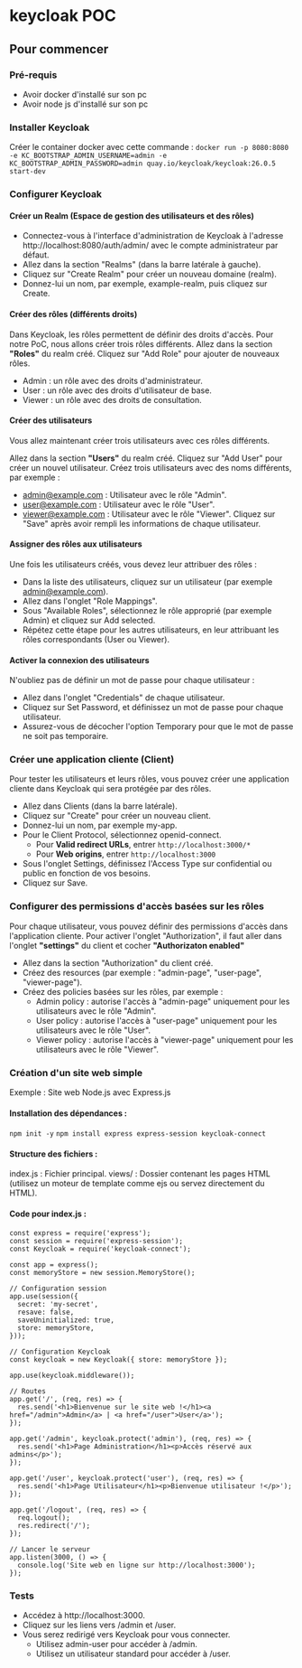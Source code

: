 # keycloak POC

## Pour commencer

### Pré-requis
- Avoir docker d'installé sur son pc
- Avoir node js d'installé sur son pc

### Installer Keycloak
Créer le container docker avec cette commande : `docker run -p 8080:8080 -e KC_BOOTSTRAP_ADMIN_USERNAME=admin -e KC_BOOTSTRAP_ADMIN_PASSWORD=admin quay.io/keycloak/keycloak:26.0.5 start-dev`

### Configurer Keycloak
#### Créer un Realm (Espace de gestion des utilisateurs et des rôles)

- Connectez-vous à l'interface d'administration de Keycloak à l'adresse http://localhost:8080/auth/admin/ avec le compte administrateur par défaut.
- Allez dans la section "Realms" (dans la barre latérale à gauche).
- Cliquez sur "Create Realm" pour créer un nouveau domaine (realm).
- Donnez-lui un nom, par exemple, example-realm, puis cliquez sur Create.

#### Créer des rôles (différents droits)

Dans Keycloak, les rôles permettent de définir des droits d'accès. Pour notre PoC, nous allons créer trois rôles différents.
Allez dans la section **"Roles"** du realm créé.
Cliquez sur "Add Role" pour ajouter de nouveaux rôles.
- Admin : un rôle avec des droits d'administrateur.
- User : un rôle avec des droits d'utilisateur de base.
- Viewer : un rôle avec des droits de consultation.

#### Créer des utilisateurs

Vous allez maintenant créer trois utilisateurs avec ces rôles différents.

Allez dans la section **"Users"** du realm créé.
Cliquez sur "Add User" pour créer un nouvel utilisateur.
Créez trois utilisateurs avec des noms différents, par exemple :
- admin@example.com : Utilisateur avec le rôle "Admin".
- user@example.com : Utilisateur avec le rôle "User".
- viewer@example.com : Utilisateur avec le rôle "Viewer".
Cliquez sur "Save" après avoir rempli les informations de chaque utilisateur.

#### Assigner des rôles aux utilisateurs

Une fois les utilisateurs créés, vous devez leur attribuer des rôles :

- Dans la liste des utilisateurs, cliquez sur un utilisateur (par exemple admin@example.com).
- Allez dans l'onglet "Role Mappings".
- Sous "Available Roles", sélectionnez le rôle approprié (par exemple Admin) et cliquez sur Add selected.
- Répétez cette étape pour les autres utilisateurs, en leur attribuant les rôles correspondants (User ou Viewer).

#### Activer la connexion des utilisateurs

N'oubliez pas de définir un mot de passe pour chaque utilisateur :

- Allez dans l'onglet "Credentials" de chaque utilisateur.
- Cliquez sur Set Password, et définissez un mot de passe pour chaque utilisateur.
- Assurez-vous de décocher l'option Temporary pour que le mot de passe ne soit pas temporaire.
 
### Créer une application cliente (Client)

Pour tester les utilisateurs et leurs rôles, vous pouvez créer une application cliente dans Keycloak qui sera protégée par des rôles.

- Allez dans Clients (dans la barre latérale).
- Cliquez sur "Create" pour créer un nouveau client.
- Donnez-lui un nom, par exemple my-app.
- Pour le Client Protocol, sélectionnez openid-connect.
    - Pour **Valid redirect URLs**, entrer `http://localhost:3000/*`
    - Pour **Web origins**, entrer `http://localhost:3000` 
- Sous l'onglet Settings, définissez l'Access Type sur confidential ou public en fonction de vos besoins.
- Cliquez sur Save.

### Configurer des permissions d'accès basées sur les rôles

Pour chaque utilisateur, vous pouvez définir des permissions d'accès dans l'application cliente. Pour activer l'onglet "Authorization", il faut aller dans l'onglet **"settings"** du client et cocher **"Authorizaton enabled"**

- Allez dans la section "Authorization" du client créé.
- Créez des resources (par exemple : "admin-page", "user-page", "viewer-page").
- Créez des policies basées sur les rôles, par exemple :
    - Admin policy : autorise l'accès à "admin-page" uniquement pour les utilisateurs avec le rôle "Admin".
    - User policy : autorise l'accès à "user-page" uniquement pour les utilisateurs avec le rôle "User".
    - Viewer policy : autorise l'accès à "viewer-page" uniquement pour les utilisateurs avec le rôle "Viewer".

### Création d'un site web simple

Exemple : Site web Node.js avec Express.js
#### Installation des dépendances :

`npm init -y`
`npm install express express-session keycloak-connect`

#### Structure des fichiers :

index.js : Fichier principal.
views/ : Dossier contenant les pages HTML (utilisez un moteur de template comme ejs ou servez directement du HTML).

#### Code pour index.js :

```
const express = require('express');
const session = require('express-session');
const Keycloak = require('keycloak-connect');

const app = express();
const memoryStore = new session.MemoryStore();

// Configuration session
app.use(session({
  secret: 'my-secret',
  resave: false,
  saveUninitialized: true,
  store: memoryStore,
}));

// Configuration Keycloak
const keycloak = new Keycloak({ store: memoryStore });

app.use(keycloak.middleware());

// Routes
app.get('/', (req, res) => {
  res.send('<h1>Bienvenue sur le site web !</h1><a href="/admin">Admin</a> | <a href="/user">User</a>');
});

app.get('/admin', keycloak.protect('admin'), (req, res) => {
  res.send('<h1>Page Administration</h1><p>Accès réservé aux admins</p>');
});

app.get('/user', keycloak.protect('user'), (req, res) => {
  res.send('<h1>Page Utilisateur</h1><p>Bienvenue utilisateur !</p>');
});

app.get('/logout', (req, res) => {
  req.logout();
  res.redirect('/');
});

// Lancer le serveur
app.listen(3000, () => {
  console.log('Site web en ligne sur http://localhost:3000');
});
```

### Tests

- Accédez à http://localhost:3000.
- Cliquez sur les liens vers /admin et /user.
- Vous serez redirigé vers Keycloak pour vous connecter.
    - Utilisez admin-user pour accéder à /admin.
    - Utilisez un utilisateur standard pour accéder à /user.